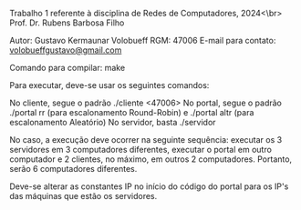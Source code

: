 Trabalho 1 referente à disciplina de Redes de Computadores, 2024<\br>
Prof. Dr. Rubens Barbosa Filho

Autor: Gustavo Kermaunar Volobueff
RGM: 47006
E-mail para contato: volobueffgustavo@gmail.com

Comando para compilar:
	make
	
Para executar, deve-se usar os seguintes comandos:

No cliente, segue o padrão ./cliente <IP portal> <47006>
No portal, segue o padrão ./portal rr (para escalonamento Round-Robin) e ./portal altr (para escalonamento Aleatório)
No servidor, basta ./servidor

No caso, a execução deve ocorrer na seguinte sequência: executar os 3 servidores em 3 computadores diferentes, executar o
portal em outro computador e 2 clientes, no máximo, em outros 2 computadores. Portanto, serão 6 computadores diferentes.

Deve-se alterar as constantes IP no início do código do portal para os IP's das máquinas que estão os servidores.
